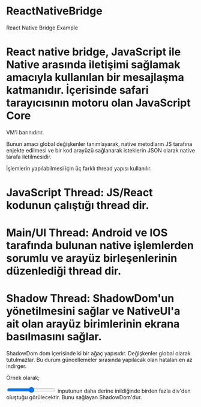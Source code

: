 # ReactNativeBridge
React Native Bridge Example

# React native bridge, JavaScript ile Native arasında iletişimi sağlamak amacıyla kullanılan bir mesajlaşma katmanıdır. İçerisinde safari tarayıcısının motoru olan JavaScript Core
VM'i barınıdırır.

Bunun amacı global değişkenler tanımlayarak, native metodların JS tarafına enjekte edilmesi ve bir kod arayüzü sağlanarak isteklerin JSON olarak native tarafa iletilmesidir.

İşlemlerin yapılabilmesi için üç farklı thread yapısı kullanılır.

# JavaScript Thread: JS/React kodunun çalıştığı thread dir.
# Main/UI Thread: Android ve IOS tarafında bulunan native işlemlerden sorumlu ve arayüz birleşenlerinin düzenlediği thread dir.
# Shadow Thread: ShadowDom'un yönetilmesini sağlar ve NativeUI'a ait olan arayüz birimlerinin ekrana basılmasını sağlar.

ShadowDom dom içerisinde ki bir ağaç yapısıdır. Değişkenler global olarak tutulmazlar. Bu durum güncellemeler sırasında yapılacak olan hataları en az indirger.

Örnek olarak;

<input type="range" /> inputunun daha derine inildiğinde birden fazla div'den oluştuğu görülecektir. Bunu sağlayan ShadowDom'dur. 

